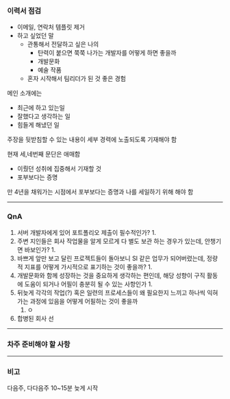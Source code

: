### 이력서 점검

- 이메일, 연락처 템플릿 제거
- 하고 싶었던 말
	- 관통해서 전달하고 싶은 나의 
		- 탄력이 붙으면 쭉쭉 나가는 개발자를 어떻게 하면 좋을까
		- 개발문화
		- 예술 작품
	- 혼자 시작해서 팀리더가 된 것 좋은 경험

메인 소개에는
- 최근에 하고 있는일
- 잘했다고 생각하는 일
- 힘들게 해냈던 일

주장을 뒷받침할 수 있는 내용이 세부 경력에 노출되도록 기재해야 함

현재 세,네번째 문단은 애매함
- 이뤘던 성취에 집중해서 기재할 것
- 포부보다는 증명

만 4년을 채워가는 시점에서 포부보다는 증명과 나를 세일하기 위해 해야 함


---
### QnA

1. 서버 개발자에게 있어 포트폴리오 제출이 필수적인가?
	1. 
2. 주변 지인들은 회사 작업물을 알게 모르게 다 별도 보관 하는 경우가 있는데, 안챙기면 바보인가?
	1. 
3. 바쁘게 앞만 보고 달린 프로젝트들이 돌아보니 SI 같은 업무가 되어버렸는데, 정량적 지표를 어떻게 가시적으로 표기하는 것이 좋을까?
	1. 
4. 개발문화와 함께 성장하는 것을 중요하게 생각하는 편인데, 해당 성향이 구직 활동에 도움이 되거나 어필이 충분히 될 수 있는 사항인가
	1. 
5. 뒤늦게 각각의 작업(?) 혹은 일련의 프로세스들이 왜 필요한지 느끼고 하나씩 익혀가는 과정에 있음을 어떻게 어필하는 것이 좋을까
	1. ㅇ
6. 합병된 회사 선

---
### 차주 준비해야 할 사항


---
### 비고

다음주, 다다음주 10~15분 늦게 시작
